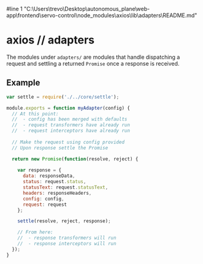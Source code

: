 #line 1 "C:\\Users\\trevo\\Desktop\\autonomous_plane\\web-app\\frontend\\servo-control\\node_modules\\axios\\lib\\adapters\\README.md"
# axios // adapters

The modules under `adapters/` are modules that handle dispatching a request and settling a returned `Promise` once a response is received.

## Example

```js
var settle = require('./../core/settle');

module.exports = function myAdapter(config) {
  // At this point:
  //  - config has been merged with defaults
  //  - request transformers have already run
  //  - request interceptors have already run
  
  // Make the request using config provided
  // Upon response settle the Promise

  return new Promise(function(resolve, reject) {
  
    var response = {
      data: responseData,
      status: request.status,
      statusText: request.statusText,
      headers: responseHeaders,
      config: config,
      request: request
    };

    settle(resolve, reject, response);

    // From here:
    //  - response transformers will run
    //  - response interceptors will run
  });
}
```
